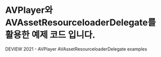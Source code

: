 # AVPlayer와 AVAssetResourceloaderDelegate를 활용한 예제 코드 입니다.

DEVIEW 2021 - AVPlayer AVAssetResourceloaderDelegate examples
